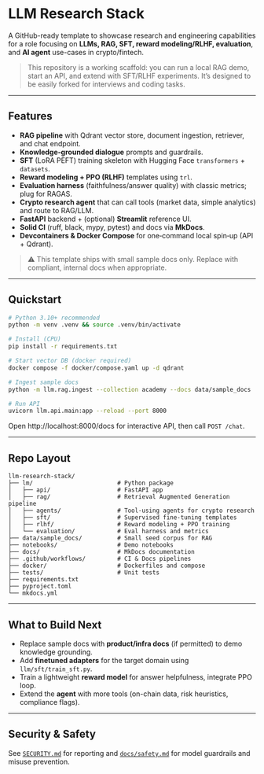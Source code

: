 # LLM Research Stack

A GitHub-ready template to showcase research and engineering capabilities for a role focusing on **LLMs, RAG, SFT, reward modeling/RLHF, evaluation**, and **AI agent** use-cases in crypto/fintech.

> This repository is a working scaffold: you can run a local RAG demo, start an API, and extend with SFT/RLHF experiments. It’s designed to be easily forked for interviews and coding tasks.

---

## Features

- **RAG pipeline** with Qdrant vector store, document ingestion, retriever, and chat endpoint.
- **Knowledge‑grounded dialogue** prompts and guardrails.
- **SFT** (LoRA PEFT) training skeleton with Hugging Face `transformers` + `datasets`.
- **Reward modeling + PPO (RLHF)** templates using `trl`.
- **Evaluation harness** (faithfulness/answer quality) with classic metrics; plug for RAGAS.
- **Crypto research agent** that can call tools (market data, simple analytics) and route to RAG/LLM.
- **FastAPI** backend + (optional) **Streamlit** reference UI.
- **Solid CI** (ruff, black, mypy, pytest) and docs via **MkDocs**.
- **Devcontainers & Docker Compose** for one‑command local spin‑up (API + Qdrant).

> ⚠️ This template ships with small sample docs only. Replace with compliant, internal docs when appropriate.

---

## Quickstart

```bash
# Python 3.10+ recommended
python -m venv .venv && source .venv/bin/activate

# Install (CPU)
pip install -r requirements.txt

# Start vector DB (docker required)
docker compose -f docker/compose.yaml up -d qdrant

# Ingest sample docs
python -m llm.rag.ingest --collection academy --docs data/sample_docs

# Run API
uvicorn llm.api.main:app --reload --port 8000
```

Open http://localhost:8000/docs for interactive API, then call `POST /chat`.

---

## Repo Layout

```
llm-research-stack/
├── lm/                        # Python package
│   ├── api/                   # FastAPI app
│   ├── rag/                   # Retrieval Augmented Generation pipeline
│   ├── agents/                # Tool-using agents for crypto research
│   ├── sft/                   # Supervised fine-tuning templates
│   ├── rlhf/                  # Reward modeling + PPO training
│   └── evaluation/            # Eval harness and metrics
├── data/sample_docs/          # Small seed corpus for RAG
├── notebooks/                 # Demo notebooks
├── docs/                      # MkDocs documentation
├── .github/workflows/         # CI & Docs pipelines
├── docker/                    # Dockerfiles and compose
├── tests/                     # Unit tests
├── requirements.txt
├── pyproject.toml
└── mkdocs.yml
```

---

## What to Build Next

- Replace sample docs with **product/infra docs** (if permitted) to demo knowledge grounding.
- Add **finetuned adapters** for the target domain using `llm/sft/train_sft.py`.
- Train a lightweight **reward model** for answer helpfulness, integrate PPO loop.
- Extend the **agent** with more tools (on-chain data, risk heuristics, compliance flags).

---

## Security & Safety

See [`SECURITY.md`](SECURITY.md) for reporting and [`docs/safety.md`](docs/safety.md) for model guardrails and misuse prevention.
